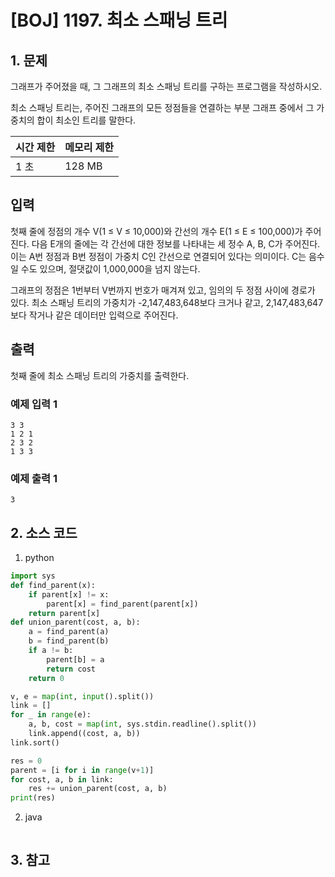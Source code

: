 # [BOJ] 1197. 최소 스패닝 트리

## 1. 문제

그래프가 주어졌을 때, 그 그래프의 최소 스패닝 트리를 구하는 프로그램을 작성하시오.

최소 스패닝 트리는, 주어진 그래프의 모든 정점들을 연결하는 부분 그래프 중에서 그 가중치의 합이 최소인 트리를 말한다.

| 시간 제한 | 메모리 제한 |
|:------|:-------| 
| 1 초   | 128 MB |


## 입력

첫째 줄에 정점의 개수 V(1 ≤ V ≤ 10,000)와 간선의 개수 E(1 ≤ E ≤ 100,000)가 주어진다. 다음 E개의 줄에는 각 간선에 대한 정보를 나타내는 세 정수 A, B, C가 주어진다. 이는 A번 정점과 B번 정점이 가중치 C인 간선으로 연결되어 있다는 의미이다. C는 음수일 수도 있으며, 절댓값이 1,000,000을 넘지 않는다.

그래프의 정점은 1번부터 V번까지 번호가 매겨져 있고, 임의의 두 정점 사이에 경로가 있다. 최소 스패닝 트리의 가중치가 -2,147,483,648보다 크거나 같고, 2,147,483,647보다 작거나 같은 데이터만 입력으로 주어진다.


## 출력

첫째 줄에 최소 스패닝 트리의 가중치를 출력한다.

### 예제 입력 1

```
3 3
1 2 1
2 3 2
1 3 3
```

### 예제 출력 1

```
3
```


## 2. 소스 코드

1. python

```python
import sys
def find_parent(x):
    if parent[x] != x:
        parent[x] = find_parent(parent[x])
    return parent[x]
def union_parent(cost, a, b):
    a = find_parent(a)
    b = find_parent(b)
    if a != b:
        parent[b] = a
        return cost
    return 0

v, e = map(int, input().split())
link = []
for _ in range(e):
    a, b, cost = map(int, sys.stdin.readline().split())
    link.append((cost, a, b))
link.sort()

res = 0
parent = [i for i in range(v+1)]
for cost, a, b in link:
    res += union_parent(cost, a, b)
print(res)
```

2. java

```java

```


## 3. 참고

```

```



